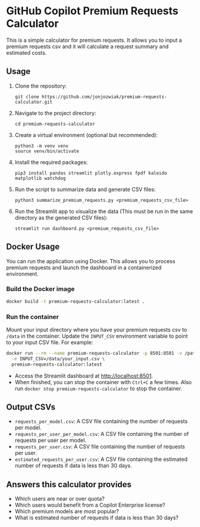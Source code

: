 # GitHub Copilot Premium Requests Calculator

This is a simple calculator for premium requests. It allows you to input a premium requests csv and it will calculate a request summary and estimated costs.  


## Usage

1. Clone the repository:
   ```
   git clone https://github.com/jonjozwiak/premium-requests-calculator.git
   ```
2. Navigate to the project directory:
   ```
   cd premium-requests-calculator
   ```
3. Create a virtual environment (optional but recommended):
   ```
   python3 -m venv venv
   source venv/bin/activate  
   ```
4. Install the required packages:
   ```
   pip3 install pandas streamlit plotly.express fpdf kaleido matplotlib watchdog
   ```
5. Run the script to summarize data and generate CSV files:
   ```
   python3 summarize_premium_requests.py <premium_requests_csv_file>
   ```
6. Run the Streamlit app to visualize the data (This must be run in the same directory as the generated CSV files):
   ```
   streamlit run dashboard.py <premium_requests_csv_file>
   ```

## Docker Usage

You can run the application using Docker. This allows you to process premium requests and launch the dashboard in a containerized environment.

### Build the Docker image

```sh
docker build -t premium-requests-calculator:latest .
```

### Run the container

Mount your input directory where you have your premium requests csv to `/data` in the container. Update the `INPUT_CSV` environment variable to point to your input CSV file. For example:

```sh
docker run --rm --name premium-requests-calculator -p 8501:8501 -v /path/to/your/data:/data \
  -e INPUT_CSV=/data/your_input.csv \
  premium-requests-calculator:latest
```

- Access the Streamlit dashboard at [http://localhost:8501](http://localhost:8501).
- When finished, you can stop the container with `Ctrl+C` a few times.  Also run `docker stop premium-requests-calculator` to stop the container. 

## Output CSVs
- `requests_per_model.csv`: A CSV file containing the number of requests per model.
- `requests_per_user_per_model.csv`: A CSV file containing the number of requests per user per model.
- `requests_per_user.csv`: A CSV file containing the number of requests per user.
- `estimated_requests_per_user.csv`: A CSV file containing the estimated number of requests if data is less than 30 days.

## Answers this calculator provides
- Which users are near or over quota?
- Which users would benefit from a Copilot Enterprise license?
- Which premium models are most popular?
- What is estimated number of requests if data is less than 30 days?